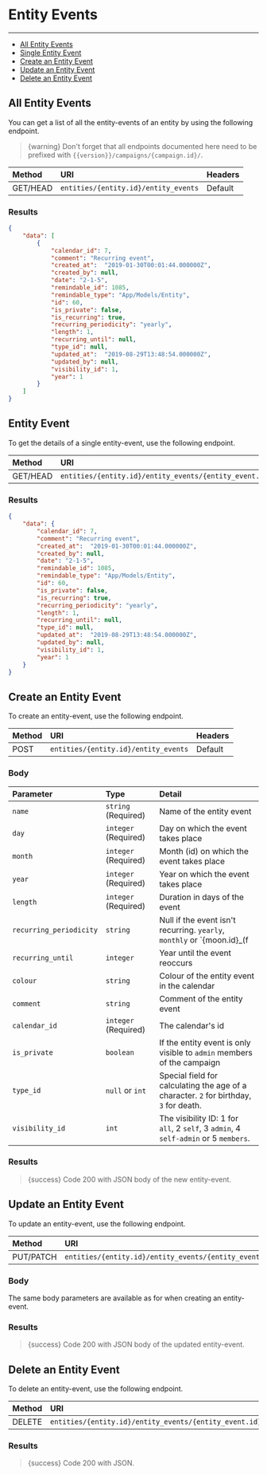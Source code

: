 # Entity Events

---

- [All Entity Events](#all-entity-events)
- [Single Entity Event](#entity-event)
- [Create an Entity Event](#create-entity-event)
- [Update an Entity Event](#update-entity-event)
- [Delete an Entity Event](#delete-entity-event)

<a name="all-entity-events"></a>
## All Entity Events

You can get a list of all the entity-events of an entity by using the following endpoint.

> {warning} Don't forget that all endpoints documented here need to be prefixed with `{{version}}/campaigns/{campaign.id}/`.


| Method | URI | Headers |
| :- |   :-   |  :-  |
| GET/HEAD | `entities/{entity.id}/entity_events` | Default |

### Results
```json
{
    "data": [
        {
            "calendar_id": 7,
            "comment": "Recurring event",
            "created_at":  "2019-01-30T00:01:44.000000Z",
            "created_by": null,
            "date": "2-1-5",
            "remindable_id": 1085,
            "remindable_type": "App/Models/Entity",
            "id": 60,
            "is_private": false,
            "is_recurring": true,
            "recurring_periodicity": "yearly",
            "length": 1,
            "recurring_until": null,
            "type_id": null,
            "updated_at":  "2019-08-29T13:48:54.000000Z",
            "updated_by": null,
            "visibility_id": 1,
            "year": 1
        }
    ]
}
```


<a name="entity-event"></a>
## Entity Event

To get the details of a single entity-event, use the following endpoint.

| Method | URI | Headers |
| :- |   :-   |  :-  |
| GET/HEAD | `entities/{entity.id}/entity_events/{entity_event.id}` | Default |

### Results
```json
{
    "data": {
        "calendar_id": 7,
        "comment": "Recurring event",
        "created_at":  "2019-01-30T00:01:44.000000Z",
        "created_by": null,
        "date": "2-1-5",
        "remindable_id": 1085,
        "remindable_type": "App/Models/Entity",
        "id": 60,
        "is_private": false,
        "is_recurring": true,
        "recurring_periodicity": "yearly",
        "length": 1,
        "recurring_until": null,
        "type_id": null,
        "updated_at":  "2019-08-29T13:48:54.000000Z",
        "updated_by": null,
        "visibility_id": 1,
        "year": 1
    }
}
```


<a name="create-entity-event"></a>
## Create an Entity Event

To create an entity-event, use the following endpoint.

| Method | URI | Headers |
| :- |   :-   |  :-  |
| POST | `entities/{entity.id}/entity_events` | Default |

### Body

| Parameter               | Type | Detail                                                                                 |
|:------------------------|   :-   |:---------------------------------------------------------------------------------------|
| `name`                  | `string` (Required) | Name of the entity event                                                               |
| `day`                   | `integer` (Required) | Day on which the event takes place                                                     |
| `month`                 | `integer` (Required) | Month (id) on which the event takes place                                              |
| `year`                  | `integer` (Required) | Year on which the event takes place                                                    |
| `length`                | `integer` (Required) | Duration in days of the event                                                          |
| `recurring_periodicity` | `string` | Null if the event isn't recurring. `yearly`, `monthly` or `{moon.id}_(f                |n)` where `f` is full moon and `n` is new moon |
| `recurring_until`       | `integer` | Year until the event reoccurs                                                          |
| `colour`                | `string` | Colour of the entity event in the calendar                                             |
| `comment`               | `string` | Comment of the entity event                                                            |
| `calendar_id`           | `integer` (Required) | The calendar\'s id                                                                     |
| `is_private`            | `boolean` | If the entity event is only visible to `admin` members of the campaign                 |
| `type_id`               | `null` or `int` | Special field for calculating the age of a character. `2` for birthday, `3` for death. |
| `visibility_id`         | `int` | The visibility ID: 1 for `all`, 2 `self`, 3 `admin`, 4 `self-admin` or 5 `members`.    |

### Results

> {success} Code 200 with JSON body of the new entity-event.


<a name="update-entity-event"></a>
## Update an Entity Event

To update an entity-event, use the following endpoint.

| Method | URI | Headers |
| :- |   :-   |  :-  |
| PUT/PATCH | `entities/{entity.id}/entity_events/{entity_event.id}` | Default |

### Body

The same body parameters are available as for when creating an entity-event.

### Results

> {success} Code 200 with JSON body of the updated entity-event.


<a name="delete-entity-event"></a>
## Delete an Entity Event

To delete an entity-event, use the following endpoint.

| Method | URI | Headers |
| :- |   :-   |  :-  |
| DELETE | `entities/{entity.id}/entity_events/{entity_event.id}` | Default |

### Results

> {success} Code 200 with JSON.
